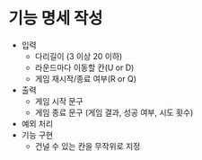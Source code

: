 # 기능 명세 작성

- 입력
    - 다리길이 (3 이상 20 이하)
    - 라운드마다 이동할 칸(U or D)
    - 게임 재시작/종료 여부(R or Q)
- 출력
    - 게임 시작 문구
    - 게임 종료 문구 (게임 결과, 성공 여부, 시도 횟수)
- 예외 처리
- 기능 구현
    - 건널 수 있는 칸을 무작위로 지정